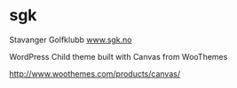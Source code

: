 sgk
===

Stavanger Golfklubb
www.sgk.no

WordPress Child theme built with Canvas from WooThemes

http://www.woothemes.com/products/canvas/
